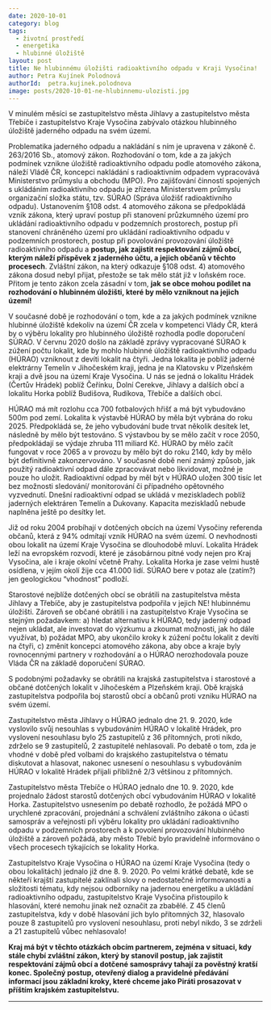```yaml
---
date: 2020-10-01
category: blog
tags:
  - životní prostředí
  - energetika
  - hlubinné úložiště
layout: post
title: Ne hlubinnému úložišti radioaktivního odpadu v Kraji Vysočina!
author: Petra Kujínek Polodnová
authorId:  petra.kujinek.polodnova
image: posts/2020-10-01-ne-hlubinnemu-ulozisti.jpg
---
```


V minulém měsíci se zastupitelstvo města Jihlavy a zastupitelstvo města Třebíče i zastupitelstvo Kraje Vysočina zabývalo otázkou hlubinného úložiště jaderného odpadu na svém území. 

Problematika jaderného odpadu a nakládání s ním je upravena v zákoně č. 263/2016 Sb., atomový zákon. Rozhodování o tom, kde a za jakých podmínek vznikne úložiště radioaktivního odpadu podle atomového zákona, náleží Vládě ČR, koncepci nakládání s radioaktivním odpadem vypracovává Ministerstvo průmyslu a obchodu (MPO). Pro zajišťování činností spojených s ukládáním radioaktivního odpadu je zřízena Ministerstvem průmyslu organizační složka státu, tzv. SÚRAO (Správa úložišť radioaktivního odpadu). Ustanovením §108 odst. 4 atomového zákona se předpokládá vznik zákona, který upraví postup při stanovení průzkumného území pro ukládání radioaktivního odpadu v podzemních prostorech, postup při stanovení chráněného území pro ukládání radioaktivního odpadu v podzemních prostorech, postup při povolování provozování úložiště radioaktivního odpadu a **postup, jak zajistit respektování zájmů obcí, kterým náleží příspěvek z jaderného účtu, a jejich občanů v těchto procesech**. Zvláštní zákon, na který odkazuje §108 odst. 4) atomového zákona dosud nebyl přijat, přestože se tak mělo stát již v loňském roce. Přitom je tento zákon zcela zásadní v tom, **jak se obce mohou podílet na rozhodování o hlubinném úložišti, které by mělo vzniknout na jejich území!**

V současné době je rozhodování o tom, kde a za jakých podmínek vznikne hlubinné úložiště kdekoliv na území ČR zcela v kompetenci Vlády ČR, která by o výběru lokality pro hlubinného úložiště rozhodla podle doporučení SÚRAO. V červnu 2020 došlo na základě zprávy vypracované SÚRAO k zúžení počtu lokalit, kde by mohlo hlubinné úložiště radioaktivního odpadu (HÚRAO) vzniknout z devíti lokalit na čtyři. Jedna lokalita je poblíž jaderné elektrárny Temelín v Jihočeském kraji, jedna je na Klatovsku v Plzeňském kraji a dvě jsou na území Kraje Vysočina. U nás se jedná o lokalitu Hrádek (Čertův Hrádek) poblíž Čeřínku, Dolní Cerekve, Jihlavy a dalších obcí a lokalitu Horka poblíž Budišova, Rudíkova, Třebíče a dalších obcí. 

HÚRAO má mít rozlohu cca 700 fotbalových hřišť a má být vybudováno 500m pod zemí. Lokalita k výstavbě HÚRAO by měla být vybrána do roku 2025. Předpokládá se, že jeho vybudování bude trvat několik desítek let, následně by mělo být testováno. S výstavbou by se mělo začít v roce 2050, předpokládají se výdaje zhruba 111 miliard Kč. HÚRAO by mělo začít fungovat v roce 2065 a v provozu by mělo být do roku 2140, kdy by mělo být definitivně zakonzervováno. V současné době není známý způsob, jak použitý radioaktivní odpad dále zpracovávat nebo likvidovat, možné je pouze ho uložit. Radioaktivní odpad by měl být v HÚRAO uložen 300 tisíc let bez možnosti sledování/ monitorování či případného opětovného vyzvednutí. Dnešní radioaktivní odpad se ukládá v meziskladech poblíž jaderných elektráren Temelín a Dukovany. Kapacita meziskladů nebude naplněna ještě po desítky let. 

Již od roku 2004 probíhají v dotčených obcích na území Vysočiny referenda občanů, která z 94% odmítají vznik HÚRAO na svém území. O nevhodnosti obou lokalit na území Kraje Vysočina se dlouhodobě mluví. Lokalita Hrádek leží na evropském rozvodí, které je zásobárnou pitné vody nejen pro Kraj Vysočina, ale i kraje okolní včetně Prahy. Lokalita Horka je zase velmi hustě osídlena, v jejím okolí žije cca 41.000 lidí. SÚRAO bere v potaz ale (zatím?) jen geologickou “vhodnost” podloží. 

Starostové nejblíže dotčených obcí se obrátili na zastupitelstva města Jihlavy a Třebíče, aby je zastupitelstva podpořila v jejich NE! hlubinnému úložišti. Zároveň se občané obrátili i na zastupitelstvo Kraje Vysočina se stejným požadavkem: a) hledat alternativu k HÚRAO, tedy jaderný odpad nejen ukládat, ale investovat do výzkumu a zkoumat možnosti, jak ho dále využívat, b) požádat MPO, aby ukončilo kroky k zúžení počtu lokalit z devíti na čtyři, c) změnit koncepci atomového zákona, aby obce a kraje byly rovnocennými partnery v rozhodování a o HÚRAO nerozhodovala pouze Vláda ČR na základě doporučení SÚRAO. 

S podobnými požadavky se obrátili na krajská zastupitelstva i starostové a občané dotčených lokalit v Jihočeském a Plzeňském kraji. Obě krajská zastupitelstva podpořila boj starostů obcí a občanů proti vzniku HÚRAO na svém území. 

Zastupitelstvo města Jihlavy o HÚRAO jednalo dne 21. 9. 2020, kde vyslovilo svůj nesouhlas s vybudováním HÚRAO v lokalitě Hrádek, pro vyslovení nesouhlasu bylo 25 zastupitelů z 36 přítomných, proti nikdo, zdrželo se 9 zastupitelů, 2 zastupitelé nehlasovali. Po debatě o tom, zda je vhodné v době před volbami do krajského zastupitelstva o tématu diskutovat a hlasovat, nakonec usnesení o nesouhlasu s vybudováním HÚRAO v lokalitě Hrádek přijali přibližně 2/3 většinou z přítomných.

Zastupitelstvo města Třebíče o HÚRAO jednalo dne 10. 9. 2020, kde projednalo žádost starostů dotčených obcí vybudováním HÚRAO v lokalitě Horka. Zastupitelstvo usnesením po debatě rozhodlo, že požádá MPO o urychlené zpracování, projednání a schválení zvláštního zákona o účasti samospráv a veřejnosti při výběru lokality pro ukládání radioaktivního odpadu v podzemních prostorech a k povolení provozování hlubinného úložiště a zároveň požádá, aby město Třebíč bylo pravidelně informováno o všech procesech týkajících se lokality Horka. 

Zastupitelstvo Kraje Vysočina o HÚRAO na území Kraje Vysočina (tedy o obou lokalitách) jednalo již dne 8. 9. 2020. Po velmi krátké debatě, kde se někteří krajští zastupitelé zaklínali slovy o nedostatečné informovanosti a složitosti tématu, kdy nejsou odborníky na jadernou energetiku a ukládání radioaktivního odpadu, zastupitelstvo Kraje Vysočina přistoupilo k hlasování, které nemohu jinak než označit za zbabělé. Z 45 členů zastupitelstva, kdy v době hlasování jich bylo přítomných 32, hlasovalo pouze 8 zastupitelů pro vyslovení nesouhlasu, proti nebyl nikdo, 3 se zdrželi a 21 zastupitelů vůbec nehlasovalo! 

**Kraj má být v těchto otázkách obcím partnerem, zejména v situaci, kdy stále chybí zvláštní zákon, který by stanovil postup, jak zajistit respektování zájmů obcí a dotčené samosprávy tahají za pověstný kratší konec. Společný postup, otevřený dialog a pravidelné předávání informací jsou základní kroky, které chceme jako Piráti prosazovat v příštím krajském zastupitelstvu.** 

---


